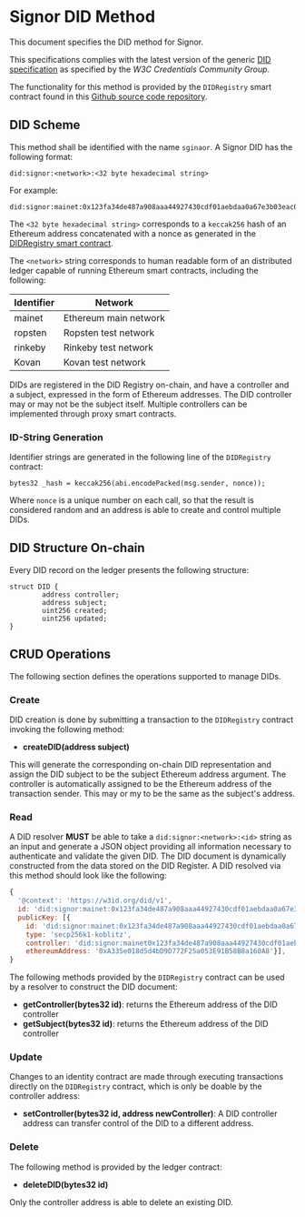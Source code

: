 # Signor DID Method

This document specifies the DID method for Signor.

This specifications complies with the latest version of the generic [DID specification](https://w3c.github.io/did-core/) as specified by the _W3C Credentials Community Group_.

The functionality for this method is provided by the `DIDRegistry` smart contract found in this [Github source code repository](https://github.com/cryptonicsconsulting/signor-did-contracts). 


## DID Scheme

This method shall be identified with the name `sginaor`. A Signor DID has the following format:

```
did:signor:<network>:<32 byte hexadecimal string>
```

For example:

```
did:signor:mainet:0x123fa34de487a908aaa44927430cdf01aebdaa0a67e3b03eac008356a7a920b4
```

The `<32 byte hexadecimal string>` corresponds to a `keccak256` hash of an Ethereum address concatenated with a nonce as generated in the [DIDRegistry smart contract](https://github.com/cryptonicsconsulting/signor-did-contracts/blob/master/contracts/DIDRegistry.sol).  

The `<network>` string corresponds to human readable form of an distributed ledger capable of running Ethereum smart contracts, including the following:

| Identifier | Network               |
| ---------- | --------------------- |
| mainet     | Ethereum main network |
| ropsten    | Ropsten test network  |
| rinkeby    | Rinkeby test network  |
| Kovan      | Kovan test network    |

DIDs are registered in the DID Registry on-chain, and have a controller and a subject, expressed in the form of Ethereum addresses. The DID controller may or may not be the subject itself. Multiple controllers can be implemented through proxy smart contracts. 

### ID-String Generation

Identifier strings are generated in the following line of the `DIDRegistry` contract:

```
bytes32 _hash = keccak256(abi.encodePacked(msg.sender, nonce));
```

Where `nonce` is a unique number on each call, so that the result is considered random and an address is able to create and control multiple DIDs.

## DID Structure On-chain

Every DID record on the ledger presents the following structure:

```
struct DID {
        address controller;
        address subject;
        uint256 created;
        uint256 updated;
}
```



## CRUD Operations

The following section defines the operations supported to manage DIDs.

### Create

DID creation is done by submitting a transaction to the `DIDRegistry` contract invoking the following method:

* **createDID(address subject)**

This will generate the corresponding on-chain DID representation and assign the DID subject to be the subject Ethereum address argument. The controller is automatically assigned to be the Ethereum address of the transaction sender. This may or my to be the same as the subject's address.

### Read

A DID resolver **MUST** be able to take a `did:signor:<network>:<id>` string as an input and generate a JSON object providing all information necessary to authenticate and validate the given DID. The DID document is dynamically constructed from the data stored on the DID Register. A DID resolved via this method should look like the following:


```js
{
  '@context': 'https://w3id.org/did/v1',
  id: 'did:signor:mainet:0x123fa34de487a908aaa44927430cdf01aebdaa0a67e3b03eac008356a7a920b4',
  publicKey: [{
   	id: 'did:signor:mainet:0x123fa34de487a908aaa44927430cdf01aebdaa0a67e3b03eac008356a7a920b4#key-1',
   	type: 'secp256k1-koblitz',
   	controller: 'did:signor:mainet0x123fa34de487a908aaa44927430cdf01aebdaa0a67e3b03eac008356a7a920b4',
   	ethereumAddress: '0xA335e018d5d4bD9D772F25a053E91B58B8a160A8'}],
}
```

The following methods provided by the `DIDRegistry` contract can be used by a resolver to construct the DID document:

- **getController(bytes32 id)**: returns the Ethereum address of the DID controller
- **getSubject(bytes32 id)**: returns the Ethereum address of the DID controller

### Update

Changes to an identity contract are made through executing transactions directly on the `DIDRegistry` contract, which is only be doable by the controller address:

* **setController(bytes32 id, address newController)**: A DID controller address can transfer control of the DID to a different address.

### Delete

The following method is provided by the ledger contract:

* **deleteDID(bytes32 id)**

Only the controller address is able to delete an existing DID. 

